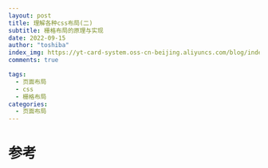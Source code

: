 ```yaml
---
layout: post
title: 理解各种css布局(二)
subtitle: 栅格布局的原理与实现
date: 2022-09-15
author: "toshiba"
index_img: https://yt-card-system.oss-cn-beijing.aliyuncs.com/blog/index_img/layout.jpeg
comments: true

tags:
  - 页面布局
  - css
  - 栅格布局
categories:
  - 页面布局
---
```


# 参考

[^1]: [CSS 之圣杯布局与双飞翼布局](https://juejin.cn/post/6973562604581027853)
